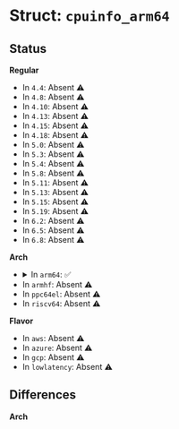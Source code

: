 # Struct: <code>cpuinfo_arm64</code>

## Status
<b>Regular</b>
<ul>
<li>
In <code>4.4</code>: Absent ⚠️
</li>
<li>
In <code>4.8</code>: Absent ⚠️
</li>
<li>
In <code>4.10</code>: Absent ⚠️
</li>
<li>
In <code>4.13</code>: Absent ⚠️
</li>
<li>
In <code>4.15</code>: Absent ⚠️
</li>
<li>
In <code>4.18</code>: Absent ⚠️
</li>
<li>
In <code>5.0</code>: Absent ⚠️
</li>
<li>
In <code>5.3</code>: Absent ⚠️
</li>
<li>
In <code>5.4</code>: Absent ⚠️
</li>
<li>
In <code>5.8</code>: Absent ⚠️
</li>
<li>
In <code>5.11</code>: Absent ⚠️
</li>
<li>
In <code>5.13</code>: Absent ⚠️
</li>
<li>
In <code>5.15</code>: Absent ⚠️
</li>
<li>
In <code>5.19</code>: Absent ⚠️
</li>
<li>
In <code>6.2</code>: Absent ⚠️
</li>
<li>
In <code>6.5</code>: Absent ⚠️
</li>
<li>
In <code>6.8</code>: Absent ⚠️
</li>
</ul>
<b>Arch</b>
<ul>
<li>
<details>
<summary>In <code>arm64</code>: ✅</summary>

```c
struct cpuinfo_arm64 {
    struct cpu cpu;
    struct kobject kobj;
    u32 reg_ctr;
    u32 reg_cntfrq;
    u32 reg_dczid;
    u32 reg_midr;
    u32 reg_revidr;
    u64 reg_id_aa64dfr0;
    u64 reg_id_aa64dfr1;
    u64 reg_id_aa64isar0;
    u64 reg_id_aa64isar1;
    u64 reg_id_aa64mmfr0;
    u64 reg_id_aa64mmfr1;
    u64 reg_id_aa64mmfr2;
    u64 reg_id_aa64pfr0;
    u64 reg_id_aa64pfr1;
    u64 reg_id_aa64zfr0;
    u32 reg_id_dfr0;
    u32 reg_id_isar0;
    u32 reg_id_isar1;
    u32 reg_id_isar2;
    u32 reg_id_isar3;
    u32 reg_id_isar4;
    u32 reg_id_isar5;
    u32 reg_id_mmfr0;
    u32 reg_id_mmfr1;
    u32 reg_id_mmfr2;
    u32 reg_id_mmfr3;
    u32 reg_id_pfr0;
    u32 reg_id_pfr1;
    u32 reg_mvfr0;
    u32 reg_mvfr1;
    u32 reg_mvfr2;
    u64 reg_zcr;
};
```
</details>
</li>
<li>
In <code>armhf</code>: Absent ⚠️
</li>
<li>
In <code>ppc64el</code>: Absent ⚠️
</li>
<li>
In <code>riscv64</code>: Absent ⚠️
</li>
</ul>
<b>Flavor</b>
<ul>
<li>
In <code>aws</code>: Absent ⚠️
</li>
<li>
In <code>azure</code>: Absent ⚠️
</li>
<li>
In <code>gcp</code>: Absent ⚠️
</li>
<li>
In <code>lowlatency</code>: Absent ⚠️
</li>
</ul>

## Differences
<b>Arch</b>
<ul>
</ul>

